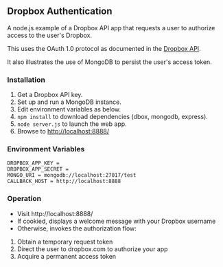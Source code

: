 Dropbox Authentication
----------------------

A node.js example of a Dropbox API app that requests a user
to authorize access to the user's Dropbox.

This uses the OAuth 1.0 protocol as documented in the
[Dropbox API](https://www.dropbox.com/developers/core/docs).

It also illustrates the use of MongoDB to persist the user's access token.

### Installation

1. Get a Dropbox API key.
2. Set up and run a MongoDB instance.
3. Edit environment variables as below.
4. `npm install` to download dependencies (dbox, mongodb, express).
5. `node server.js` to launch the web app.
6. Browse to [http://localhost:8888/](http://localhost:8888/)

### Environment Variables

    DROPBOX_APP_KEY =
    DROPBOX_APP_SECRET =
    MONGO_URI = mongodb://localhost:27017/test
    CALLBACK_HOST = http://localhost:8888

### Operation

* Visit http://localhost:8888/
* If cookied, displays a welcome message with your Dropbox username
* Otherwise, invokes the authorization flow:
 1. Obtain a temporary request token
 2. Direct the user to dropbox.com to authorize your app
 3. Acquire a permanent access token
